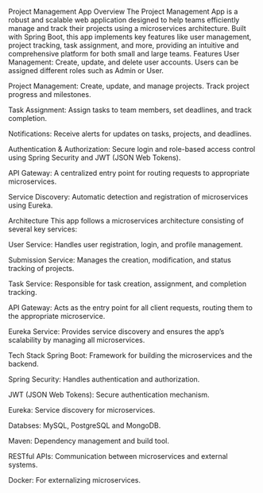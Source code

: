 Project Management App
Overview
The Project Management App is a robust and scalable web application designed to help teams efficiently manage and track their projects using a microservices architecture. Built with Spring Boot, this app implements key features like user management, project tracking, task assignment, and more, providing an intuitive and comprehensive platform for both small and large teams.
Features
User Management: Create, update, and delete user accounts. Users can be assigned different roles such as Admin or User.

Project Management: Create, update, and manage projects. Track project progress and milestones.

Task Assignment: Assign tasks to team members, set deadlines, and track completion.

Notifications: Receive alerts for updates on tasks, projects, and deadlines.

Authentication & Authorization: Secure login and role-based access control using Spring Security and JWT (JSON Web Tokens).

API Gateway: A centralized entry point for routing requests to appropriate microservices.

Service Discovery: Automatic detection and registration of microservices using Eureka.

Architecture
This app follows a microservices architecture consisting of several key services:

User Service: Handles user registration, login, and profile management.

Submission Service: Manages the creation, modification, and status tracking of projects.

Task Service: Responsible for task creation, assignment, and completion tracking.

API Gateway: Acts as the entry point for all client requests, routing them to the appropriate microservice.

Eureka Service: Provides service discovery and ensures the app’s scalability by managing all microservices.

Tech Stack
Spring Boot: Framework for building the microservices and the backend.

Spring Security: Handles authentication and authorization.

JWT (JSON Web Tokens): Secure authentication mechanism.

Eureka: Service discovery for microservices.

Databses: MySQL, PostgreSQL and MongoDB.

Maven: Dependency management and build tool.

RESTful APIs: Communication between microservices and external systems.

Docker: For externalizing microservices.
